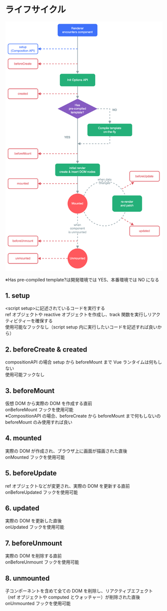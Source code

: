 # ライフサイクル

![Vueライフサイクル](../image/Vueライフサイクル.png)

※Has pre-compiled template?は開発環境では YES、本番環境では NO になる

## 1. setup

\<script setup>に記述されているコードを実行する  
ref オブジェクトや reactive オブジェクトを作成し、track 関数を実行しリアクティビティーを確保する  
使用可能なフックなし（script setup 内に実行したいコードを記述すれば良いから）

## 2. beforeCreate & created

compositionAPI の場合 setup から beforeMount まで Vue ランタイムは何もしない  
使用可能フックなし

## 3. beforeMount

仮想 DOM から実際の DOM を作成する直前  
onBeforeMount フックを使用可能  
※CompositionAPI の場合、beforeCreate から beforeMount まで何もしないの beforeMount のみ使用すれば良い

## 4. mounted

実際の DOM が作成され、ブラウザ上に画面が描画された直後  
onMounted フックを使用可能

## 5. beforeUpdate

ref オブジェクトなどが変更され、実際の DOM を更新する直前  
onBeforeUpdated フックを使用可能

## 6. updated

実際の DOM を更新した直後  
onUpdated フックを使用可能

## 7. beforeUnmount

実際の DOM を削除する直前  
onBeforeUnmount フックを使用可能

## 8. unmounted

子コンポーネントを含めて全ての DOM を削除し、リアクティブエフェクト（ref オブジェクトや computed とウォッチャー）が削除された直後  
onUnmounted フックを使用可能
